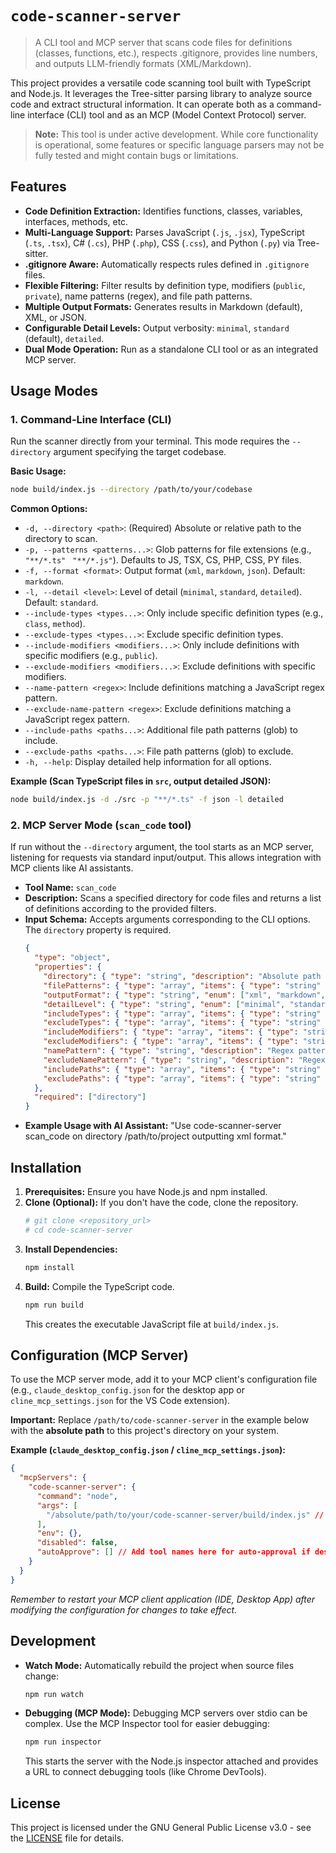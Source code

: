 # `code-scanner-server`

> A CLI tool and MCP server that scans code files for definitions (classes, functions, etc.), respects .gitignore, provides line numbers, and outputs LLM-friendly formats (XML/Markdown).

This project provides a versatile code scanning tool built with TypeScript and Node.js. It leverages the Tree-sitter parsing library to analyze source code and extract structural information. It can operate both as a command-line interface (CLI) tool and as an MCP (Model Context Protocol) server.

> **Note:** This tool is under active development. While core functionality is operational, some features or specific language parsers may not be fully tested and might contain bugs or limitations.

## Features

*   **Code Definition Extraction:** Identifies functions, classes, variables, interfaces, methods, etc.
*   **Multi-Language Support:** Parses JavaScript (`.js`, `.jsx`), TypeScript (`.ts`, `.tsx`), C# (`.cs`), PHP (`.php`), CSS (`.css`), and Python (`.py`) via Tree-sitter.
*   **.gitignore Aware:** Automatically respects rules defined in `.gitignore` files.
*   **Flexible Filtering:** Filter results by definition type, modifiers (`public`, `private`), name patterns (regex), and file path patterns.
*   **Multiple Output Formats:** Generates results in Markdown (default), XML, or JSON.
*   **Configurable Detail Levels:** Output verbosity: `minimal`, `standard` (default), `detailed`.
*   **Dual Mode Operation:** Run as a standalone CLI tool or as an integrated MCP server.

## Usage Modes

### 1. Command-Line Interface (CLI)

Run the scanner directly from your terminal. This mode requires the `--directory` argument specifying the target codebase.

**Basic Usage:**
```bash
node build/index.js --directory /path/to/your/codebase
```

**Common Options:**
*   `-d, --directory <path>`: (Required) Absolute or relative path to the directory to scan.
*   `-p, --patterns <patterns...>`: Glob patterns for file extensions (e.g., `"**/*.ts"` ` "**/*.js"`). Defaults to JS, TSX, CS, PHP, CSS, PY files.
*   `-f, --format <format>`: Output format (`xml`, `markdown`, `json`). Default: `markdown`.
*   `-l, --detail <level>`: Level of detail (`minimal`, `standard`, `detailed`). Default: `standard`.
*   `--include-types <types...>`: Only include specific definition types (e.g., `class`, `method`).
*   `--exclude-types <types...>`: Exclude specific definition types.
*   `--include-modifiers <modifiers...>`: Only include definitions with specific modifiers (e.g., `public`).
*   `--exclude-modifiers <modifiers...>`: Exclude definitions with specific modifiers.
*   `--name-pattern <regex>`: Include definitions matching a JavaScript regex pattern.
*   `--exclude-name-pattern <regex>`: Exclude definitions matching a JavaScript regex pattern.
*   `--include-paths <paths...>`: Additional file path patterns (glob) to include.
*   `--exclude-paths <paths...>`: File path patterns (glob) to exclude.
*   `-h, --help`: Display detailed help information for all options.

**Example (Scan TypeScript files in `src`, output detailed JSON):**
```bash
node build/index.js -d ./src -p "**/*.ts" -f json -l detailed
```

### 2. MCP Server Mode (`scan_code` tool)

If run without the `--directory` argument, the tool starts as an MCP server, listening for requests via standard input/output. This allows integration with MCP clients like AI assistants.

*   **Tool Name:** `scan_code`
*   **Description:** Scans a specified directory for code files and returns a list of definitions according to the provided filters.
*   **Input Schema:** Accepts arguments corresponding to the CLI options. The `directory` property is required.
    ```json
    {
      "type": "object",
      "properties": {
        "directory": { "type": "string", "description": "Absolute path to the directory to scan." },
        "filePatterns": { "type": "array", "items": { "type": "string" }, "description": "Glob patterns for files.", "default": ["**/*.js", ..., "**/*.py"] },
        "outputFormat": { "type": "string", "enum": ["xml", "markdown", "json"], "default": "markdown" },
        "detailLevel": { "type": "string", "enum": ["minimal", "standard", "detailed"], "default": "standard" },
        "includeTypes": { "type": "array", "items": { "type": "string" } },
        "excludeTypes": { "type": "array", "items": { "type": "string" } },
        "includeModifiers": { "type": "array", "items": { "type": "string" } },
        "excludeModifiers": { "type": "array", "items": { "type": "string" } },
        "namePattern": { "type": "string", "description": "Regex pattern for names." },
        "excludeNamePattern": { "type": "string", "description": "Regex pattern to exclude names." },
        "includePaths": { "type": "array", "items": { "type": "string" } },
        "excludePaths": { "type": "array", "items": { "type": "string" } }
      },
      "required": ["directory"]
    }
    ```
*   **Example Usage with AI Assistant:** "Use code-scanner-server scan_code on directory /path/to/project outputting xml format."

## Installation

1.  **Prerequisites:** Ensure you have Node.js and npm installed.
2.  **Clone (Optional):** If you don't have the code, clone the repository.
    ```bash
    # git clone <repository_url>
    # cd code-scanner-server
    ```
3.  **Install Dependencies:**
    ```bash
    npm install
    ```
4.  **Build:** Compile the TypeScript code.
    ```bash
    npm run build
    ```
    This creates the executable JavaScript file at `build/index.js`.

## Configuration (MCP Server)

To use the MCP server mode, add it to your MCP client's configuration file (e.g., `claude_desktop_config.json` for the desktop app or `cline_mcp_settings.json` for the VS Code extension).

**Important:** Replace `/path/to/code-scanner-server` in the example below with the **absolute path** to this project's directory on your system.

**Example (`claude_desktop_config.json` / `cline_mcp_settings.json`):**
```json
{
  "mcpServers": {
    "code-scanner-server": {
      "command": "node",
      "args": [
        "/absolute/path/to/your/code-scanner-server/build/index.js" // <-- Replace this path! (e.g., "C:\\Users\\YourUser\\Projects\\code-scanner-server\\build\\index.js" on Windows)
      ],
      "env": {},
      "disabled": false,
      "autoApprove": [] // Add tool names here for auto-approval if desired
    }
  }
}
```
*Remember to restart your MCP client application (IDE, Desktop App) after modifying the configuration for changes to take effect.*

## Development

*   **Watch Mode:** Automatically rebuild the project when source files change:
    ```bash
    npm run watch
    ```
*   **Debugging (MCP Mode):** Debugging MCP servers over stdio can be complex. Use the MCP Inspector tool for easier debugging:
    ```bash
    npm run inspector
    ```
    This starts the server with the Node.js inspector attached and provides a URL to connect debugging tools (like Chrome DevTools).

## License

This project is licensed under the GNU General Public License v3.0 - see the [LICENSE](LICENSE) file for details.
